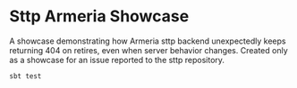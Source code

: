 # Sttp Armeria Showcase

A showcase demonstrating how Armeria sttp backend unexpectedly keeps returning 404 on retires, even when server behavior changes.
Created only as a showcase for an issue reported to the sttp repository. 

```shell
sbt test
```
